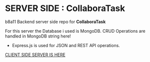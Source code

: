# SERVER SIDE : CollaboraTask  

b8a11
Backend server side repo for **CollaboraTask**

For this server the Database i used is MongoDB. CRUD Operations are handled in MongoDB string here!

- Express.js is used for JSON and REST API operations.

[CLIENT SIDE SERVER IS HERE](https://github.com/Porgramming-Hero-web-course/b8a11-client-side-abdnimit1203)